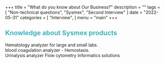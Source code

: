 +++
title = "What do you know about Our Business?"
description = ""
tags = [
    "Non-technical questions",
    "Sysmex",
    "Second Interview"
]
date = "2022-05-31"
categories = [
    "Interview",
]
menu = "main"
+++

## **<font color =#3fb5bd>Knowledge about Sysmex products</font>**  
Hematology analyzer for large and small labs.    
blood coagulation analyzer - Hemostasis.  
Urinalysis analyzer
Flow cytometry
Informatics solutions